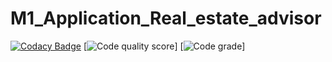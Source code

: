 # M1_Application_Real_estate_advisor
[![Codacy Badge](https://app.codacy.com/project/badge/Grade/24326ecff348401392c04a7858bcb1f0)](https://www.codacy.com/gh/swathikanumuri36/M1_Application_Real_estate_advisor/dashboard?utm_source=github.com&amp;utm_medium=referral&amp;utm_content=swathikanumuri36/M1_Application_Real_estate_advisor&amp;utm_campaign=Badge_Grade)
[![Code quality score](https://api.codiga.io/project/29816/score/svg)]
[![Code grade](https://api.codiga.io/project/29816/status/svg)]
